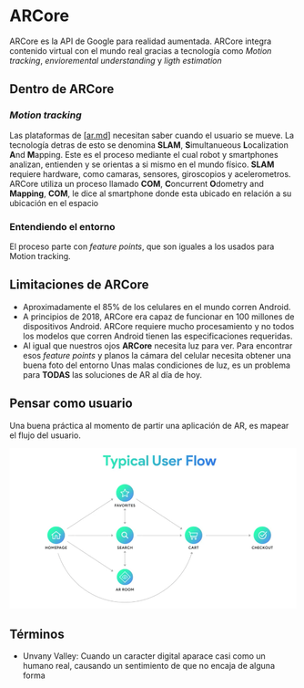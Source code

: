 # ARCore
ARCore es la API de Google para realidad aumentada. ARCore integra contenido virtual con el mundo real gracias a tecnología como *Motion tracking*, *envioremental understanding* y *ligth estimation*
## Dentro de ARCore
### *Motion tracking* 
Las plataformas de [[ar.md]] necesitan saber cuando el usuario se mueve. La tecnología detras de esto se denomina **SLAM**, **S**imultanueous **L**ocalization **A**nd **M**apping. Este es el proceso mediante el cual robot y smartphones analizan, entienden y se orientas a si mismo en el mundo físico. **SLAM** requiere hardware, como camaras, sensores, giroscopios y acelerometros.
 ARCore utiliza un proceso llamado **COM**, **C**oncurrent **O**dometry and **Mapping**, **COM**, le dice al smartphone donde esta ubicado en relación a su ubicación en el espacio 

### Entendiendo el entorno
 El proceso parte con *feature points*, que son iguales a los usados para Motion tracking.

## Limitaciones de ARCore
- Aproximadamente el 85% de los celulares en el mundo corren Android.
- A principios de 2018, ARCore era capaz de funcionar en 100 millones de dispositivos Android. ARCore requiere mucho procesamiento y no todos los modelos que corren Android tienen
las especificaciones requeridas.
- Al igual que nuestros ojos **ARCore** necesita luz para ver. Para encontrar esos *feature points* y planos la cámara del celular necesita obtener una buena foto del entorno
Unas malas condiciones de luz, es un problema para **TODAS** las soluciones de AR al día de hoy.

## Pensar como usuario
Una buena práctica al momento de partir una aplicación de AR, es mapear el flujo del usuario.
<p align="center">
  <img width="660" src="images/user-flow.png">
</p>






## Términos 
- Unvany Valley: Cuando un caracter digital aparace casi como un humano real, causando un sentimiento de que no encaja de alguna forma

[//begin]: # "Autogenerated link references for markdown compatibility"
[ar.md]: ar "Realidad aumentada"
[//end]: # "Autogenerated link references"